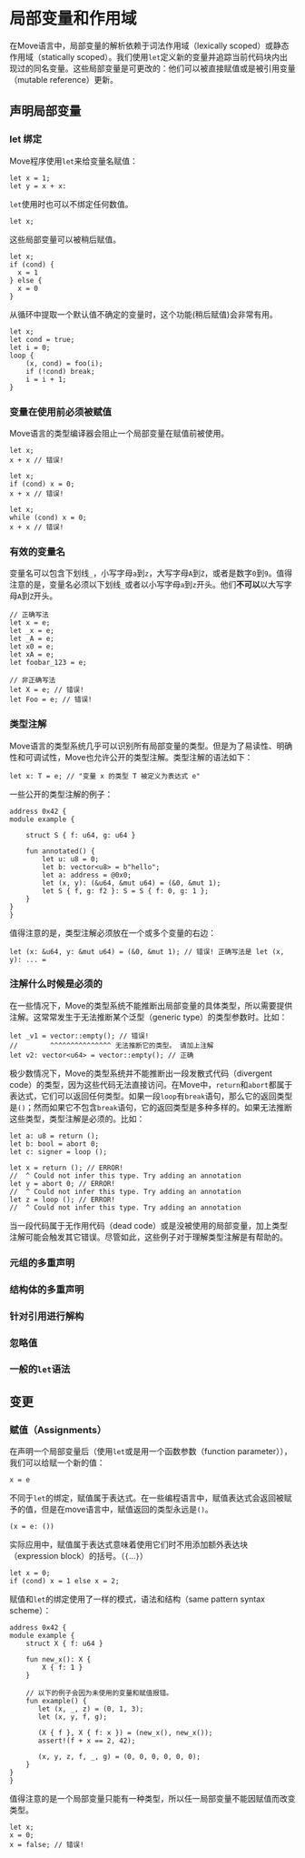 # 局部变量和作用域

在Move语言中，局部变量的解析依赖于词法作用域（lexically scoped）或静态作用域（statically scoped）。我们使用`let`定义新的变量并追踪当前代码块内出现过的同名变量。这些局部变量是可更改的：他们可以被直接赋值或是被引用变量（mutable reference）更新。

## 声明局部变量
### let 绑定
Move程序使用`let`来给变量名赋值：
```
let x = 1;
let y = x + x:
```
`let`使用时也可以不绑定任何数值。
```
let x;
```
这些局部变量可以被稍后赋值。
```
let x;
if (cond) {
  x = 1
} else {
  x = 0
}
```
从循环中提取一个默认值不确定的变量时，这个功能(稍后赋值)会非常有用。
```
let x;
let cond = true;
let i = 0;
loop {
    (x, cond) = foo(i);
    if (!cond) break;
    i = i + 1;
}
```
### 变量在使用前必须被赋值
Move语言的类型编译器会阻止一个局部变量在赋值前被使用。
```
let x;
x + x // 错误!
```
```
let x;
if (cond) x = 0;
x + x // 错误!
```
```
let x;
while (cond) x = 0;
x + x // 错误!
```
### 有效的变量名
变量名可以包含下划线`_`，小写字母`a`到`z`，大写字母`A`到`Z`，或者是数字`0`到`9`。值得注意的是，变量名必须以下划线`_`或者以小写字母`a`到`z`开头。他们**不可以**以大写字母`A`到`Z`开头。
```move
// 正确写法
let x = e;
let _x = e;
let _A = e;
let x0 = e;
let xA = e;
let foobar_123 = e;

// 非正确写法
let X = e; // 错误!
let Foo = e; // 错误!
```
### 类型注解
Move语言的类型系统几乎可以识别所有局部变量的类型。但是为了易读性、明确性和可调试性，Move也允许公开的类型注解。类型注解的语法如下：
```move
let x: T = e; // "变量 x 的类型 T 被定义为表达式 e"
```
一些公开的类型注解的例子：
```move=
address 0x42 {
module example {

    struct S { f: u64, g: u64 }

    fun annotated() {
        let u: u8 = 0;
        let b: vector<u8> = b"hello";
        let a: address = @0x0;
        let (x, y): (&u64, &mut u64) = (&0, &mut 1);
        let S { f, g: f2 }: S = S { f: 0, g: 1 };
    }
}
}
```
值得注意的是，类型注解必须放在一个或多个变量的右边：
```move
let (x: &u64, y: &mut u64) = (&0, &mut 1); // 错误! 正确写法是 let (x, y): ... =
```
### 注解什么时候是必须的
在一些情况下，Move的类型系统不能推断出局部变量的具体类型，所以需要提供注解。这常常发生于无法推断某个泛型（generic type）的类型参数时。比如：
```move
let _v1 = vector::empty(); // 错误!
//        ^^^^^^^^^^^^^^^ 无法推断它的类型。 请加上注解
let v2: vector<u64> = vector::empty(); // 正确
```
极少数情况下，Move的类型系统并不能推断出一段发散式代码（divergent code）的类型，因为这些代码无法直接访问。在Move中，`return`和`abort`都属于表达式，它们可以返回任何类型。如果一段`loop`有`break`语句，那么它的返回类型是`()`；然而如果它不包含`break`语句，它的返回类型是多种多样的。如果无法推断这些类型，类型注解是必须的。比如：
```move
let a: u8 = return ();
let b: bool = abort 0;
let c: signer = loop ();

let x = return (); // ERROR!
//  ^ Could not infer this type. Try adding an annotation
let y = abort 0; // ERROR!
//  ^ Could not infer this type. Try adding an annotation
let z = loop (); // ERROR!
//  ^ Could not infer this type. Try adding an annotation
```
当一段代码属于无作用代码（dead code）或是没被使用的局部变量，加上类型注解可能会触发其它错误。尽管如此，这些例子对于理解类型注解是有帮助的。


### 元组的多重声明

### 结构体的多重声明

### 针对引用进行解构

### 忽略值

### 一般的`let`语法

## 变更

### 赋值（Assignments）
在声明一个局部变量后（使用`let`或是用一个函数参数（function parameter）），我们可以给赋一个新的值：
```move
x = e
```
不同于`let`的绑定，赋值属于表达式。在一些编程语言中，赋值表达式会返回被赋予的值，但是在move语言中，赋值返回的类型永远是`()`。
```move
(x = e: ())
```
实际应用中，赋值属于表达式意味着使用它们时不用添加额外表达块（expression block）的括号。（`{`...`}`）
```move
let x = 0;
if (cond) x = 1 else x = 2;
```
赋值和`let`的绑定使用了一样的模式，语法和结构（same pattern syntax scheme）：
```move=
address 0x42 {
module example {
    struct X { f: u64 }

    fun new_x(): X {
        X { f: 1 }
    }

    // 以下的例子会因为未使用的变量和赋值报错。
    fun example() {
       let (x, _, z) = (0, 1, 3);
       let (x, y, f, g);

       (X { f }, X { f: x }) = (new_x(), new_x());
       assert!(f + x == 2, 42);

       (x, y, z, f, _, g) = (0, 0, 0, 0, 0, 0);
    }
}
}
```
值得注意的是一个局部变量只能有一种类型，所以任一局部变量不能因赋值而改变类型。
```move
let x;
x = 0;
x = false; // 错误!
```
